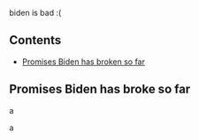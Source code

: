 biden is bad :(

## Contents

- [Promises Biden has broken so far](#Promises-Biden-has-broke-so-far)

## Promises Biden has broke so far



a










a
